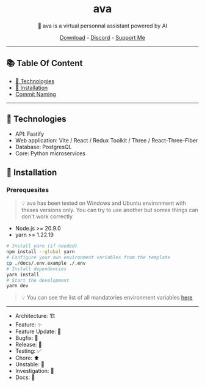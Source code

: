<div align="center">
  <h1>ava</h1>
    <p>🤖 ava is a virtual personnal assistant powered by AI</p>
    
[Download]() - [Discord]() - [Support Me]()
  <hr>
</div>

## 📚 Table Of Content
- [🧪 Technologies](#)
- [🚀 Installation](#🚀-installation)
- [Commit Naming]()
<hr>

## 🧪 Technologies
- API: Fastify
- Web application: Vite / React / Redux Toolkit / Three / React-Three-Fiber
- Database: PostgresQL
- Core: Python microservices

## 🚀 Installation

### Prerequesites
> 💡 ava has been tested on Windows and Ubuntu environment with theses versions only. You can try to use another but somes things can don't work correctly
- Node.js >= 20.9.0
- yarn >= 1.22.19

```bash
# Install yarn (if needed)
npm install --global yarn 
# Configure your own environment variables from the template
cp ./docs/.env.example ./.env 
# Install dependencies
yarn install
# Start the development
yarn dev
```
> 💡 You can see the list of all mandatories environment variables [here](./docs/ENVIRONMENT.md)
<hr>

- Architecture: 🏗️
- Feature: ✨
- Feature Update: 🔧
- Bugfix: 🐛
- Release: 🎉
- Testing: ✅
- Chore: ⬆️
- Unstable: 🚧
- Investigation: 🔎
- Docs: 📝